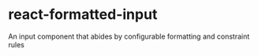 # react-formatted-input
An input component that abides by configurable formatting and constraint rules
